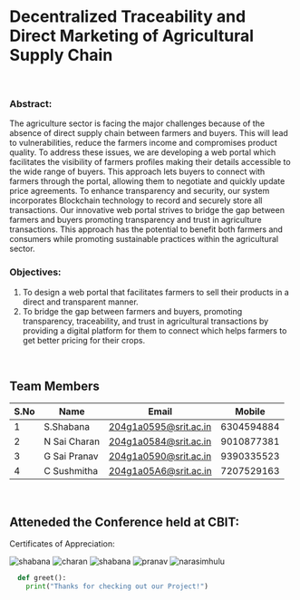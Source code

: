 
# Decentralized Traceability and Direct Marketing of Agricultural Supply Chain



<br>

 ### Abstract: 
  The agriculture sector is facing the major challenges because of the absence of direct supply chain between farmers and buyers. This will lead to vulnerabilities, reduce the farmers income and compromises product quality. To address these issues, we are developing a web portal which facilitates the visibility of farmers profiles making their details accessible to the wide range of buyers. This approach lets buyers to connect with farmers through the portal, allowing them to negotiate and quickly update price agreements.
		To enhance transparency and security, our system incorporates Blockchain technology to record and securely store all transactions. Our innovative web portal strives to bridge the gap between farmers and buyers promoting transparency and trust in agriculture transactions. This approach has the potential to benefit both farmers and consumers while promoting sustainable practices within the agricultural sector.


 ### Objectives:
1. To design a web portal that facilitates farmers to sell their products in a direct and transparent manner.
2. To bridge the gap between farmers and buyers, promoting transparency, traceability, and trust in agricultural transactions by providing a digital platform for them to connect which helps farmers to get better pricing for their crops.



  <br>


## Team Members
 S.No| Name     | Email          |Mobile
 --| -------- | -------------- |------
 1| S.Shabana | 204g1a0595@srit.ac.in |6304594884
 2| N Sai Charan | 204g1a0584@srit.ac.in |9010877381
 3|G Sai Pranav | 204g1a0590@srit.ac.in|9390335523
 4|C Sushmitha |204g1a05A6@srit.ac.in|7207529163

<br>

## Atteneded the Conference held at CBIT:
Certificates of Appreciation:

 ![shabana](https://github.com/SRIT-CSE/IOT-RFID/assets/95006189/224e45ac-843c-44d4-a540-3ab5aedce3eb)
![charan](https://github.com/SRIT-CSE/IOT-RFID/assets/95006189/b66d873f-c40d-49f8-8254-cc39a5256adc)
![shabana](https://github.com/SRIT-CSE/IOT-RFID/assets/95006189/6ae8dfec-21fa-4d15-9f40-65d960155f75)
![pranav](https://github.com/SRIT-CSE/IOT-RFID/assets/95006189/d9329914-185f-4e43-b877-482938f7ae7e)
![narasimhulu](https://github.com/SRIT-CSE/IOT-RFID/assets/95006189/302ab284-5224-47e0-9373-0aa605956706)



```python
  def greet():
    print("Thanks for checking out our Project!")
```

